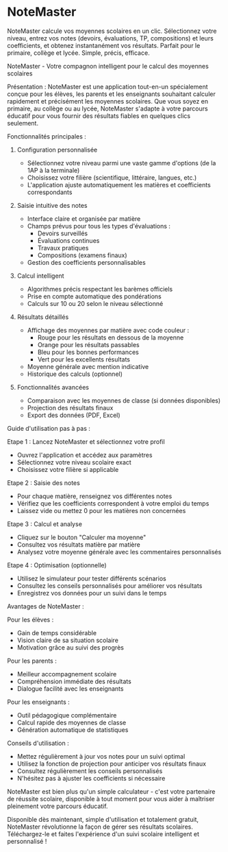 # NoteMaster
NoteMaster calcule vos moyennes scolaires en un clic. Sélectionnez votre niveau, entrez vos notes (devoirs, évaluations, TP, compositions) et leurs coefficients, et obtenez instantanément vos résultats. Parfait pour le primaire, collège et lycée. Simple, précis, efficace.

NoteMaster - Votre compagnon intelligent pour le calcul des moyennes scolaires

Présentation :
NoteMaster est une application tout-en-un spécialement conçue pour les élèves, les parents et les enseignants souhaitant calculer rapidement et précisément les moyennes scolaires. Que vous soyez en primaire, au collège ou au lycée, NoteMaster s'adapte à votre parcours éducatif pour vous fournir des résultats fiables en quelques clics seulement.

Fonctionnalités principales :

1. Configuration personnalisée
   - Sélectionnez votre niveau parmi une vaste gamme d'options (de la 1AP à la terminale)
   - Choisissez votre filière (scientifique, littéraire, langues, etc.)
   - L'application ajuste automatiquement les matières et coefficients correspondants

2. Saisie intuitive des notes
   - Interface claire et organisée par matière
   - Champs prévus pour tous les types d'évaluations :
     * Devoirs surveillés
     * Évaluations continues
     * Travaux pratiques
     * Compositions (examens finaux)
   - Gestion des coefficients personnalisables

3. Calcul intelligent
   - Algorithmes précis respectant les barèmes officiels
   - Prise en compte automatique des pondérations
   - Calculs sur 10 ou 20 selon le niveau sélectionné

4. Résultats détaillés
   - Affichage des moyennes par matière avec code couleur :
     * Rouge pour les résultats en dessous de la moyenne
     * Orange pour les résultats passables
     * Bleu pour les bonnes performances
     * Vert pour les excellents résultats
   - Moyenne générale avec mention indicative
   - Historique des calculs (optionnel)

5. Fonctionnalités avancées
   - Comparaison avec les moyennes de classe (si données disponibles)
   - Projection des résultats finaux
   - Export des données (PDF, Excel)

Guide d'utilisation pas à pas :

Etape 1 : Lancez NoteMaster et sélectionnez votre profil
   - Ouvrez l'application et accédez aux paramètres
   - Sélectionnez votre niveau scolaire exact
   - Choisissez votre filière si applicable

Etape 2 : Saisie des notes
   - Pour chaque matière, renseignez vos différentes notes
   - Vérifiez que les coefficients correspondent à votre emploi du temps
   - Laissez vide ou mettez 0 pour les matières non concernées

Etape 3 : Calcul et analyse
   - Cliquez sur le bouton "Calculer ma moyenne"
   - Consultez vos résultats matière par matière
   - Analysez votre moyenne générale avec les commentaires personnalisés

Etape 4 : Optimisation (optionnelle)
   - Utilisez le simulateur pour tester différents scénarios
   - Consultez les conseils personnalisés pour améliorer vos résultats
   - Enregistrez vos données pour un suivi dans le temps

Avantages de NoteMaster :

Pour les élèves :
- Gain de temps considérable
- Vision claire de sa situation scolaire
- Motivation grâce au suivi des progrès

Pour les parents :
- Meilleur accompagnement scolaire
- Compréhension immédiate des résultats
- Dialogue facilité avec les enseignants

Pour les enseignants :
- Outil pédagogique complémentaire
- Calcul rapide des moyennes de classe
- Génération automatique de statistiques

Conseils d'utilisation :
- Mettez régulièrement à jour vos notes pour un suivi optimal
- Utilisez la fonction de projection pour anticiper vos résultats finaux
- Consultez régulièrement les conseils personnalisés
- N'hésitez pas à ajuster les coefficients si nécessaire

NoteMaster est bien plus qu'un simple calculateur - c'est votre partenaire de réussite scolaire, disponible à tout moment pour vous aider à maîtriser pleinement votre parcours éducatif.

Disponible dès maintenant, simple d'utilisation et totalement gratuit, NoteMaster révolutionne la façon de gérer ses résultats scolaires. Téléchargez-le et faites l'expérience d'un suivi scolaire intelligent et personnalisé !
